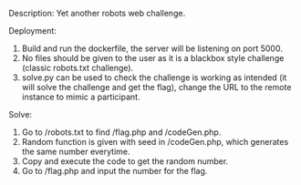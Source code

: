 Description: Yet another robots web challenge.

Deployment: 
1) Build and run the dockerfile, the server will be listening on port 5000.
2) No files should be given to the user as it is a blackbox style challenge (classic robots.txt challenge).
3) solve.py can be used to check the challenge is working as intended (it will solve the challenge and get the flag), change the URL to the remote instance to mimic a participant.

Solve: 
1) Go to /robots.txt to find /flag.php and /codeGen.php.
2) Random function is given with seed in /codeGen.php, which generates the same number everytime.
3) Copy and execute the code to get the random number.
4) Go to /flag.php and input the number for the flag.


